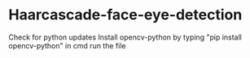 # Haarcascade-face-eye-detection
Check for python updates
Install opencv-python by typing "pip install opencv-python" in cmd
run the file
